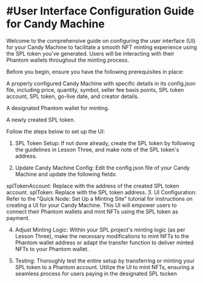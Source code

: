 # #User Interface Configuration Guide for Candy Machine

Welcome to the comprehensive guide on configuring the user interface (UI) for your Candy Machine to facilitate a smooth NFT minting experience using the SPL token you've generated. Users will be interacting with their Phantom wallets throughout the minting process.

Before you begin, ensure you have the following prerequisites in place:

A properly configured Candy Machine with specific details in its config.json file, including price, quantity, symbol, seller fee basis points, SPL token account, SPL token, go-live date, and creator details.

A designated Phantom wallet for minting.

A newly created SPL token.

Follow the steps below to set up the UI:

1. SPL Token Setup:
If not done already, create the SPL token by following the guidelines in Lesson Three, and make note of the SPL token's address.

2. Update Candy Machine Config:
Edit the config.json file of your Candy Machine and update the following fields:

splTokenAccount: Replace with the address of the created SPL token account.
splToken: Replace with the SPL token address.
3. UI Configuration:
Refer to the "Quick Node: Set Up a Minting Site" tutorial for instructions on creating a UI for your Candy Machine. This UI will empower users to connect their Phantom wallets and mint NFTs using the SPL token as payment.

4. Adjust Minting Logic:
Within your SPL project's minting logic (as per Lesson Three), make the necessary modifications to mint NFTs to the Phantom wallet address or adapt the transfer function to deliver minted NFTs to your Phantom wallet.

5. Testing:
Thoroughly test the entire setup by transferring or minting your SPL token to a Phantom account. Utilize the UI to mint NFTs, ensuring a seamless process for users paying in the designated SPL tocken
